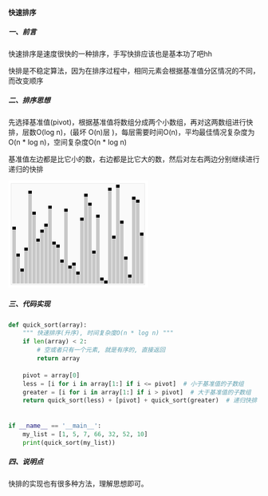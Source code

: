 #### 快速排序

##### 一、前言

快速排序是速度很快的一种排序，手写快排应该也是基本功了吧hh

快排是不稳定算法，因为在排序过程中，相同元素会根据基准值分区情况的不同，而改变顺序



##### 二、排序思想

先选择基准值(pivot)，根据基准值将数组分成两个小数组，再对这两数组进行快排，层数O(log n)，(最坏 O(n)层 )，每层需要时间O(n)，平均最佳情况复杂度为O(n * log n)，空间复杂度O(n * log n)

基准值左边都是比它小的数，右边都是比它大的数，然后对左右两边分别继续进行递归的快排

![bubble_sort](./images/quick_sort.gif)



##### 三、代码实现

```python
def quick_sort(array):
    """ 快速排序(升序), 时间复杂度O(n * log n) """
    if len(array) < 2:
        # 空或者只有一个元素, 就是有序的, 直接返回
        return array

    pivot = array[0]
    less = [i for i in array[1:] if i <= pivot]  # 小于基准值的子数组
    greater = [i for i in array[1:] if i > pivot]  # 大于基准值的子数组
    return quick_sort(less) + [pivot] + quick_sort(greater)  # 递归快排


if __name__ == '__main__':
    my_list = [1, 5, 7, 66, 32, 52, 10]
    print(quick_sort(my_list))

```



##### 四、说明点

快排的实现也有很多种方法，理解思想即可。